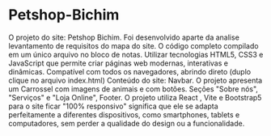 # Petshop-Bichim
O projeto do site: Petshop Bichim. Foi desenvolvido aparte da analise levantamento de requisitos do  mapa do site. O código completo compilado em um único arquivo no bloco de notas. Utilizar tecnologias HTML5, CSS3 e JavaScript que permite criar páginas web modernas, interativas e dinâmicas.  Compatível com todos os navegadores, abrindo direto (duplo clique no arquivo index.html)  Conteúdo do site: Navbar. O projeto apresenta um Carrossel com imagens de animais e com botões. Seções "Sobre nós", "Serviços" e "Loja Online", Footer. O projeto utiliza React , Vite e  Bootstrap5 para o  site ficar "100% responsivo" significa que ele se adapta perfeitamente a diferentes dispositivos, como smartphones, tablets e computadores, sem perder a qualidade do design ou a funcionalidade.
